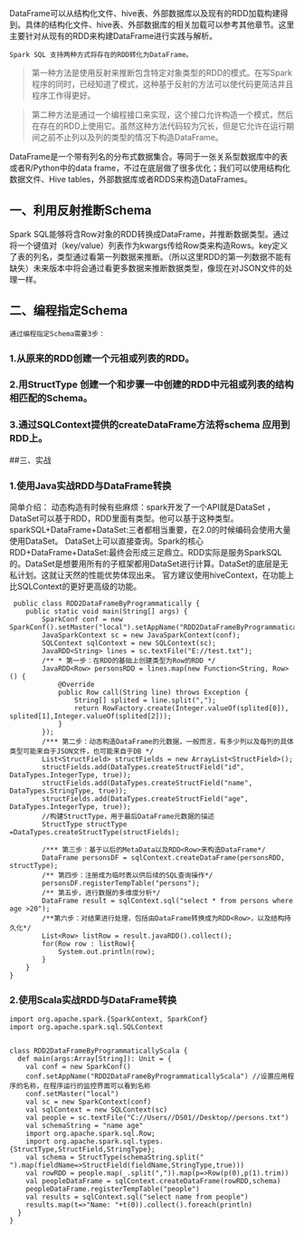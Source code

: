 DataFrame可以从结构化文件、hive表、外部数据库以及现有的RDD加载构建得到。具体的结构化文件、hive表、外部数据库的相关加载可以参考其他章节。这里主要针对从现有的RDD来构建DataFrame进行实践与解析。

	Spark SQL 支持两种方式将存在的RDD转化为DataFrame。

> 第一种方法是使用反射来推断包含特定对象类型的RDD的模式。在写Spark程序的同时，已经知道了模式，这种基于反射的方法可以使代码更简洁并且程序工作得更好。

> 第二种方法是通过一个编程接口来实现，这个接口允许构造一个模式，然后在存在的RDD上使用它。虽然这种方法代码较为冗长，但是它允许在运行期间之前不止列以及列的类型的情况下构造DataFrame。

DataFrame是一个带有列名的分布式数据集合。等同于一张关系型数据库中的表或者R/Python中的data frame，不过在底层做了很多优化；我们可以使用结构化数据文件、Hive tables，外部数据库或者RDDS来构造DataFrames。
   
## 一、利用反射推断Schema 
Spark SQL能够将含Row对象的RDD转换成DataFrame，并推断数据类型。通过将一个键值对（key/value）列表作为kwargs传给Row类来构造Rows。key定义了表的列名，类型通过看第一列数据来推断。（所以这里RDD的第一列数据不能有缺失）未来版本中将会通过看更多数据来推断数据类型，像现在对JSON文件的处理一样。

## 二、编程指定Schema 
	
	通过编程指定Schema需要3步：
	
### 1.从原来的RDD创建一个元祖或列表的RDD。

### 2.用StructType 创建一个和步骤一中创建的RDD中元祖或列表的结构相匹配的Schema。

### 3.通过SQLContext提供的createDataFrame方法将schema 应用到RDD上。

##三、实战

### 1.使用Java实战RDD与DataFrame转换
简单介绍：
动态构造有时候有些麻烦：spark开发了一个API就是DataSet ，DataSet可以基于RDD，RDD里面有类型。他可以基于这种类型。
sparkSQL+DataFrame+DataSet:三者都相当重要，在2.0的时候编码会使用大量使用DataSet。
DataSet上可以直接查询。Spark的核心RDD+DataFrame+DataSet:最终会形成三足鼎立。RDD实际是服务SparkSQL的。DataSet是想要用所有的子框架都用DataSet进行计算。DataSet的底层是无私计划。这就让天然的性能优势体现出来。
官方建议使用hiveContext，在功能上比SQLContext的更好更高级的功能。

```
 public class RDD2DataFrameByProgrammatically {
	public static void main(String[] args) {
		SparkConf conf = new SparkConf().setMaster("local").setAppName("RDD2DataFrameByProgrammatically");
		JavaSparkContext sc = new JavaSparkContext(conf);
		SQLContext sqlContext = new SQLContext(sc);
		JavaRDD<String> lines = sc.textFile("E://test.txt");	
		/** * 第一步：在RDD的基础上创建类型为Row的RDD */
		JavaRDD<Row> personsRDD = lines.map(new Function<String, Row>() {
			@Override
			public Row call(String line) throws Exception {
				String[] splited = line.split(",");
				return RowFactory.create(Integer.valueOf(splited[0]), splited[1],Integer.valueOf(splited[2]));
			}
		});
		/*** 第二步：动态构造DataFrame的元数据，一般而言，有多少列以及每列的具体类型可能来自于JSON文件，也可能来自于DB */
		List<StructField> structFields = new ArrayList<StructField>();
		structFields.add(DataTypes.createStructField("id", DataTypes.IntegerType, true));
		structFields.add(DataTypes.createStructField("name", DataTypes.StringType, true));
		structFields.add(DataTypes.createStructField("age", DataTypes.IntegerType, true));
		//构建StructType，用于最后DataFrame元数据的描述
		StructType structType =DataTypes.createStructType(structFields);
		
		/*** 第三步：基于以后的MetaData以及RDD<Row>来构造DataFrame*/
		DataFrame personsDF = sqlContext.createDataFrame(personsRDD, structType);
		/** 第四步：注册成为临时表以供后续的SQL查询操作*/
		personsDF.registerTempTable("persons");
		/** 第五步，进行数据的多维度分析*/
		DataFrame result = sqlContext.sql("select * from persons where age >20");
		/**第六步：对结果进行处理，包括由DataFrame转换成为RDD<Row>，以及结构持久化*/
		List<Row> listRow = result.javaRDD().collect();
		for(Row row : listRow){
			System.out.println(row);
		}
	}
}
```


### 2.使用Scala实战RDD与DataFrame转换

```
import org.apache.spark.{SparkContext, SparkConf}
import org.apache.spark.sql.SQLContext


class RDD2DataFrameByProgrammaticallyScala {
  def main(args:Array[String]): Unit = {
    val conf = new SparkConf()
    conf.setAppName("RDD2DataFrameByProgrammaticallyScala") //设置应用程序的名称，在程序运行的监控界面可以看到名称
    conf.setMaster("local")
    val sc = new SparkContext(conf)
    val sqlContext = new SQLContext(sc)
    val people = sc.textFile("C://Users//DS01//Desktop//persons.txt")
    val schemaString = "name age"
    import org.apache.spark.sql.Row;
    import org.apache.spark.sql.types.{StructType,StructField,StringType};
    val schema = StructType(schemaString.split(" ").map(fieldName=>StructField(fieldName,StringType,true)))
    val rowRDD = people.map(_.split(",")).map(p=>Row(p(0),p(1).trim))
    val peopleDataFrame = sqlContext.createDataFrame(rowRDD,schema)
    peopleDataFrame.registerTempTable("people")
    val results = sqlContext.sql("select name from people")
    results.map(t=>"Name: "+t(0)).collect().foreach(println)
  }
}
```

